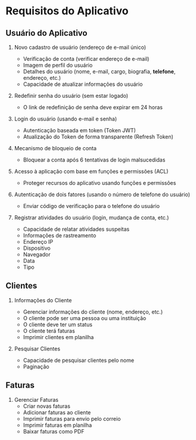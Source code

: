 # Requisitos do Aplicativo

## Usuário do Aplicativo
1. Novo cadastro de usuário (endereço de e-mail único)
    * Verificação de conta (verificar endereço de e-mail)
    * Imagem de perfil do usuário
    * Detalhes do usuário (nome, e-mail, cargo, biografia, **telefone**, endereço, etc.)
    * Capacidade de atualizar informações do usuário

2. Redefinir senha do usuário (sem estar logado)
    * O link de redefinição de senha deve expirar em 24 horas

3. Login do usuário (usando e-mail e senha)
    * Autenticação baseada em token (Token JWT)
    * Atualização do Token de forma transparente (Refresh Token)

4. Mecanismo de bloqueio de conta
    * Bloquear a conta após 6 tentativas de login malsucedidas

5. Acesso à aplicação com base em funções e permissões (ACL)
    * Proteger recursos do aplicativo usando funções e permissões

6. Autenticação de dois fatores (usando o número de telefone do usuário)
    * Enviar código de verificação para o telefone do usuário

7. Registrar atividades do usuário (login, mudança de conta, etc.)
	* Capacidade de relatar atividades suspeitas
    * Informações de rastreamento
    * Endereço IP
    * Dispositivo
    * Navegador
    * Data
    * Tipo

## Clientes

1. Informações do Cliente
    * Gerenciar informações do cliente (nome, endereço, etc.)
    * O cliente pode ser uma pessoa ou uma instituição
    * O cliente deve ter um status
    * O cliente terá faturas
    * Imprimir clientes em planilha

2. Pesquisar Clientes
    * Capacidade de pesquisar clientes pelo nome
    * Paginação

## Faturas

1. Gerenciar Faturas
    * Criar novas faturas
    * Adicionar faturas ao cliente
    * Imprimir faturas para envio pelo correio
    * Imprimir faturas em planilha
    * Baixar faturas como PDF